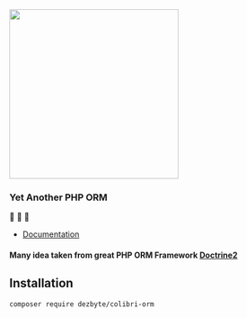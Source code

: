 <img src="https://raw.githubusercontent.com/DezByte/Colibri/master/static/colibri.jpg" width="301" />

### Yet Another PHP ORM 
🙈 🙉 🙊

- [Documentation](docs)

#### Many idea taken from great PHP ORM Framework [Doctrine2](https://github.com/doctrine/doctrine2) 

<a name="#installation"></a>
## Installation
`composer require dezbyte/colibri-orm`
